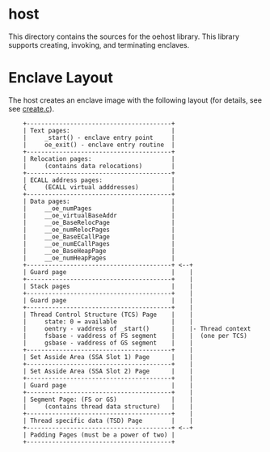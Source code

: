 host
====

This directory contains the sources for the oehost library. This library
supports creating, invoking, and terminating enclaves.

# Enclave Layout

The host creates an enclave image with the following layout (for details, see
see [create.c](create.c)).

        +----------------------------------------+
        | Text pages:                            |
        |     _start() - enclave entry point     |
        |     oe_exit() - enclave entry routine  |
        +----------------------------------------+
        | Relocation pages:                      |
        |     (contains data relocations)        |
        +----------------------------------------+
        | ECALL address pages:                   |
        {     (ECALL virtual adddresses)         |
        +----------------------------------------+
        | Data pages:                            |
        |     __oe_numPages                      |
        |     __oe_virtualBaseAddr               |
        |     __oe_BaseRelocPage                 |
        |     __oe_numRelocPages                 |
        |     __oe_BaseECallPage                 |
        |     __oe_numECallPages                 |
        |     __oe_BaseHeapPage                  |
        |     __oe_numHeapPages                  |
        +----------------------------------------+ <--+
        | Guard page                             |    |
        +----------------------------------------+    |
        | Stack pages                            |    |
        +----------------------------------------+    |
        | Guard page                             |    |
        +----------------------------------------+    |
        | Thread Control Structure (TCS) Page    |    |
        |     state: 0 = available               |    |
        |     oentry - vaddress of _start()      |    |- Thread context
        |     fsbase - vaddress of FS segment    |    |  (one per TCS)
        |     gsbase - vaddress of GS segment    |    |
        +----------------------------------------+    |
        | Set Asside Area (SSA Slot 1) Page      |    |
        +----------------------------------------+    |
        | Set Asside Area (SSA Slot 2) Page      |    |
        +----------------------------------------+    |
        | Guard page                             |    |
        +----------------------------------------+    |
        | Segment Page: (FS or GS)               |    |
        |     (contains thread data structure)   |    |
        +----------------------------------------+    |
        | Thread specific data (TSD) Page        |    |
        +----------------------------------------+ <--+
        | Padding Pages (must be a power of two) |
        +----------------------------------------+

